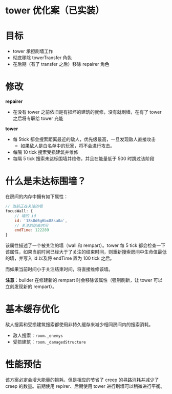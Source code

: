 # tower 优化案（已实装）

# 目标

- tower 承担刷墙工作
- 彻底移除 towerTransfer 角色
- 在后期（有了 transfer 之后）移除 repairer 角色

# 修改

**repairer** 

- 在没有 tower 之前依旧是有损坏的建筑的就修，没有就刷墙，在有了 tower 之后将专职给 tower 充能

**tower**

- 每 5tick 都会搜索距离最近的敌人，优先级最高，一旦发现敌人直接攻击
    - 如果敌人是白名单中的玩家，将不会进行攻击。
- 每隔 10 tick 搜索受损建筑并维修
- 每隔 5 tick 搜索未达标围墙并维修，并且在能量低于 500 时跳过该阶段

# 什么是未达标围墙？

在房间的内存中拥有如下属性：

```js
// 当前正在关注的墙
focusWall: {
    // 墙的 id
    id: '18s8d6g6bx88sa0a',
    // 关注的结束时间
    endTime: 122289
}
```

该属性描述了一个被关注的墙（wall 和 rempart）。tower 每 5 tick 都会检查一下该属性，如果当前时间已经大于了关注的结束时间，则重新搜索房间中生命值最低的墙，并写入 id 以及将 endTime 置为 100 tick 之后。

而如果当前时间小于关注结束时间，将直接维修该墙。

**注意**：builder 在修建新的 rempart 时会移除该属性（强制刷新，让 tower 可以立刻发现新的 rempart）。

# 基本缓存优化

敌人搜索和受损建筑搜索都使用非持久缓存来减少相同房间内的搜索消耗。

- 敌人搜索：`room._enemys`
- 受损建筑：`room._damagedStructure`

# 性能预估

该方案必定会增大能量的损耗，但是相应的节省了 creep 的寻路消耗并减少了 creep 的数量。前期使用 repirer、后期使用 tower 进行刷墙可以稍微进行平衡。